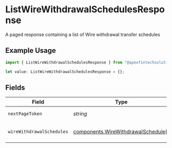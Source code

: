# ListWireWithdrawalSchedulesResponse

A paged response containing a list of Wire withdrawal transfer schedules

## Example Usage

```typescript
import { ListWireWithdrawalSchedulesResponse } from "@apexfintechsolutions/ascend-sdk/models/components";

let value: ListWireWithdrawalSchedulesResponse = {};
```

## Fields

| Field                                                                                    | Type                                                                                     | Required                                                                                 | Description                                                                              | Example                                                                                  |
| ---------------------------------------------------------------------------------------- | ---------------------------------------------------------------------------------------- | ---------------------------------------------------------------------------------------- | ---------------------------------------------------------------------------------------- | ---------------------------------------------------------------------------------------- |
| `nextPageToken`                                                                          | *string*                                                                                 | :heavy_minus_sign:                                                                       | The next page token                                                                      | 4ZHd3wAaMD1IQ0ZKS2BKV0FSRVdLW4VLWkY1R1B3MU4                                              |
| `wireWithdrawalSchedules`                                                                | [components.WireWithdrawalSchedule](../../models/components/wirewithdrawalschedule.md)[] | :heavy_minus_sign:                                                                       | The list of transfer schedules                                                           |                                                                                          |